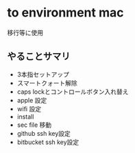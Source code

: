 # to environment mac

移行等に使用

## やることサマリ

* 3本指セットアップ
* スマートクォート解除
* caps lockとコントロールボタン入れ替え
* apple 設定
* wifi 設定
* install
* sec file 移動
* github ssh key設定
* bitbucket ssh key設定


